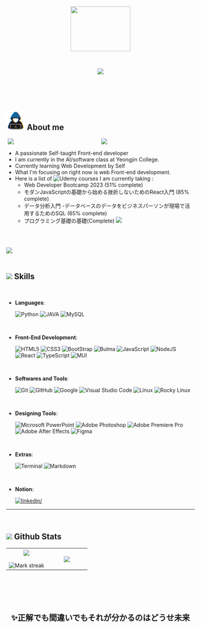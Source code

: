 
<h1 align="center"><img src="https://camo.githubusercontent.com/a00365181dee3899c9f03eb2680300fc3ee9bd15d5e68eadd436c829d5ecf2d4/68747470733a2f2f632e74656e6f722e636f6d2f665967393171427044646741414141692f626f6e676f2d6361742d7472616e73706172656e742e676966" width="160" height="120">

<p align="center">
  <a href="https://github.com/DenverCoder1/readme-typing-svg"><img src="https://readme-typing-svg.herokuapp.com?font=Time+New+Roman&color=cyan&size=25&center=true&vCenter=true&width=600&height=100&lines=Hi!+,+I'm+HeyonJun+Jo!;Self-taught+Front-End+Developer,;"></a>
</p>


<br>



	
## <picture><img src="https://github.com/0xAbdulKhalid/0xAbdulKhalid/raw/main/assets/mdImages/about_me.gif" width = 50px></picture> **About me**

<picture> <img align="right" src="https://i.ibb.co/m8G0m15/IMG-1030-2.gif" width=250px> </picture>
<picture> <img align="right" src="http://gifimgs.com/animations/anime/rurouni-kenshin/rurouni_kenshin_6.gif" width = 250px></picture>

<br>

- A passionate Self-taught Front-end developer
- I am currently in the AI/software class at Yeongjin College.
- Currently learning Web Development by Self
- What I'm focusing on right now is web Front-end development.
- Here is a list of ![Udemy](https://img.shields.io/badge/Udemy-A435F0?style=for-the-badge&logo=Udemy&logoColor=white) courses I am currently taking :
	- Web Developer Bootcamp 2023 (51% complete)
	- モダンJavaScriptの基礎から始める挫折しないためのReact入門 (85% complete)
	- データ分析入門 -データベースのデータをビジネスパーソンが現場で活用するためのSQL (65% complete)
	- プログラミング基礎の基礎(Complete) <a href="https://udemy-certificate.s3.amazonaws.com/image/UC-033ce319-fdb1-4a51-a211-c88c5588b54c.jpg?v=1687201608000" target="_blank"><img src="https://img.shields.io/badge/証明書-A435F0?style=badge&logoColor=white" /></a>

<br><br>

<img src="https://user-images.githubusercontent.com/73097560/115834477-dbab4500-a447-11eb-908a-139a6edaec5c.gif"><br><br>

## <img src="https://media2.giphy.com/media/QssGEmpkyEOhBCb7e1/giphy.gif?cid=ecf05e47a0n3gi1bfqntqmob8g9aid1oyj2wr3ds3mg700bl&rid=giphy.gif" width ="25"><b> Skills</b>
<br>

<p align="center">

- **Languages**:
    
	![Python](https://img.shields.io/badge/Python-3776AB?style=for-the-badge&logo=python&logoColor=white)
	![JAVA](https://img.shields.io/badge/Java-ED8B00?style=for-the-badge&logo=openjdk&logoColor=white)
	![MySQL](https://img.shields.io/badge/mysql-%2300f.svg?style=for-the-badge&logo=mysql&logoColor=white)

<br>   
    
- **Front-End Development**:

	![HTML5](https://img.shields.io/badge/HTML5%20-%23E34F26.svg?style=for-the-badge&logo=html5&logoColor=white)
	![CSS3](https://img.shields.io/badge/CSS%20-%231572B6.svg?style=for-the-badge&logo=css3&logoColor=white)
	![BootStrap](https://img.shields.io/badge/Bootstrap-563D7C?style=for-the-badge&logo=bootstrap&logoColor=white)
	![Bulma](https://img.shields.io/badge/bulma-00D0B1?style=for-the-badge&logo=bulma&logoColor=white)
	![JavaScript](https://img.shields.io/badge/JavaScript%20-%23F7DF1E.svg?style=for-the-badge&logo=javascript&logoColor=black)
	![NodeJS](https://img.shields.io/badge/node.js-6DA55F?style=for-the-badge&logo=node.js&logoColor=white)
	![React](https://img.shields.io/badge/react-%2320232a.svg?style=for-the-badge&logo=react&logoColor=%2361DAFB)
	![TypeScript](https://img.shields.io/badge/typescript-%23007ACC.svg?style=for-the-badge&logo=typescript&logoColor=white)
	![MUI](https://img.shields.io/badge/MUI-%230081CB.svg?style=for-the-badge&logo=mui&logoColor=white)
    
<br>

- **Softwares and Tools**:

	![Git](https://img.shields.io/badge/git-%23F05033.svg?style=for-the-badge&logo=git&logoColor=white)
	![GitHub](https://img.shields.io/badge/github-%23121011.svg?style=for-the-badge&logo=github&logoColor=white)
	![Google](https://img.shields.io/badge/google-%234285F4.svg?style=for-the-badge&logo=google&logoColor=white)
	![Visual Studio Code](https://img.shields.io/badge/Visual%20Studio%20Code-0078d7.svg?style=for-the-badge&logo=visual-studio-code&logoColor=white)
	![Linux](https://img.shields.io/badge/Linux-FCC624?style=for-the-badge&logo=linux&logoColor=black) 
	![Rocky Linux](https://img.shields.io/badge/-Rocky%20Linux-%2310B981?style=for-the-badge&logo=rockylinux&logoColor=white)
	
    

<br>
	
- **Designing Tools**:
	
	![Microsoft PowerPoint](https://img.shields.io/static/v1?style=for-the-badge&message=Microsoft+PowerPoint&color=B7472A&logo=Microsoft+PowerPoint&logoColor=FFFFFF&label=)
	![Adobe Photoshop](https://img.shields.io/badge/adobe%20photoshop-%2331A8FF.svg?style=for-the-badge&logo=adobe%20photoshop&logoColor=white)
	![Adobe Premiere Pro](https://img.shields.io/badge/Adobe%20Premiere%20Pro-9999FF.svg?style=for-the-badge&logo=Adobe%20Premiere%20Pro&logoColor=white)
	![Adobe After Effects](https://img.shields.io/static/v1?style=for-the-badge&message=Adobe+After+Effects&color=9999FF&logo=Adobe+After+Effects&logoColor=FFFFFF&label=)
	![Figma](https://img.shields.io/static/v1?style=for-the-badge&message=Figma&color=F24E1E&logo=Figma&logoColor=FFFFFF&label=)
	
<br>

- **Extras**:

    ![Terminal](https://img.shields.io/badge/Terminal-%23054020?style=for-the-badge&logo=gnu-bash&logoColor=white)
    ![Markdown](https://img.shields.io/badge/markdown-%23000000.svg?style=for-the-badge&logo=markdown&logoColor=white)   
    
<br>

- **Notion**:
	
	<a href="https://www.notion.so/invite/5a10ce67ee35df059e5282af2193c8a13181c75d" target="_blank">
	<img src="https://img.shields.io/badge/Notion-%23000000.svg?style=for-the-badge&logo=notion&logoColor=white" alt=linkedin/ >
	</a>

</p>

-----

<br>


## <img src="https://media.giphy.com/media/iY8CRBdQXODJSCERIr/giphy.gif" width="35"><b> Github Stats </b>
  
  
<table border="0" align="center">
<tr border="0">
<td width="50%" align="center">
  
  <img  align="center"  src="https://github-readme-stats.vercel.app/api?username=JOHYEONJUN39&theme=dark&hide_icons=true&count_private=true" />
  <br></br>
  <img  title="🔥 Get streak stats for your profile at git.io/streak-stats" alt="Mark streak" src="https://github-readme-streak-stats.herokuapp.com/?user=JOHYEONJUN39&theme=dark&hide_border=true" />


  
</td>

<td width="50%" align="center">

  <img  align="center"  src="https://github-readme-stats.anuraghazra1.vercel.app/api/top-langs/?username=JOHYEONJUN39&theme=dark&hide_border=true&no-bg=true&no-frame=true&langs_count=10"/>
  
  </td>
</tr>
</table>

<br>





<br>
<br>
<br>

<div align='center'>

## <b>✨正解でも間違いでもそれが分かるのはどうせ未来</b>

</div>
<br>
<br>
<br>
<br>

<!-- 지렁이 -->
<!-- <p align="center">
  <img src="https://github.com/akshitagupta15june/akshitagupta15june/blob/output/github-contribution-grid-snake.svg" alt="snake"></center>
</p> -->

<!-- 
<br>
<br>
<br>

-----

<br>
<br>

## <b> Let's Connect..!</b><img src="https://github.com/0xAbdulKhalid/0xAbdulKhalid/raw/main/assets/mdImages/handshake.gif" width ="80">
<br>
<div align='left'>

<ul>

<li>
<a href="https://linkedin.com/in/0xabdulkhalid" target="_blank">
<img src="https://img.shields.io/badge/linkedin:  0xabdulkhalid-%2300acee.svg?color=405DE6&style=for-the-badge&logo=linkedin&logoColor=white" alt=linkedin style="margin-bottom: 5px;"/>
</a>
</li>

<br>

<li>
<a href="https://twitter.com/0xabdulkhalid" target="_blank">
<img src="https://img.shields.io/badge/twitter:  0xabdulkhalid-%2300acee.svg?color=1DA1F2&style=for-the-badge&logo=twitter&logoColor=white" alt=twitter style="margin-bottom: 5px;"/>
</a>
</li>

<br>

<li>
<a href="mailto:0xabdulkhalid@gmail.com" target="_blank">
<img src="https://img.shields.io/badge/gmail:  0xabdulkhalid-%23EA4335.svg?style=for-the-badge&logo=gmail&logoColor=white" t=mail style="margin-bottom: 5px;" />
</a>
</li> -->
	
</ul>
</div>

<!-- <br>
<img src="https://user-images.githubusercontent.com/73097560/115834477-dbab4500-a447-11eb-908a-139a6edaec5c.gif">
<br>
<br>
<br>

<div align='center'>

## <b>السَّلاَمُ عَلَيْكُمْ وَرَحْمَةُ اللهِ وَبَرَكَاتُهُ...✨</b>

</div>
<br>
<br>
<br>
<br>

---

<br>

Credit: [Abdul Khalid](https://github.com/0xabdulkhalid)

Last Edited on: 09/11/2022 -->

